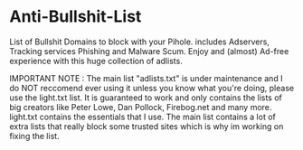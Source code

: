 # Anti-Bullshit-List
List of Bullshit Domains to block with your Pihole. includes Adservers, Tracking services Phishing and Malware Scum.
Enjoy and (almost) Ad-free experience with this huge collection of adlists.

IMPORTANT NOTE : The main list "adlists.txt" is under maintenance and I do NOT reccomend ever using it unless you know what you're doing, please use the light.txt list. It is guaranteed to work and only contains the lists of big creators like Peter Lowe, Dan Pollock, Firebog.net and many more.
light.txt contains the essentials that I use. The main list contains a lot of extra lists that really block some trusted sites which is why im working on fixing the list.



